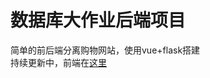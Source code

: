 # 数据库大作业后端项目
简单的前后端分离购物网站，使用vue+flask搭建  
持续更新中，前端在[这里](https://github.com/rucnyz/Database-front-end)